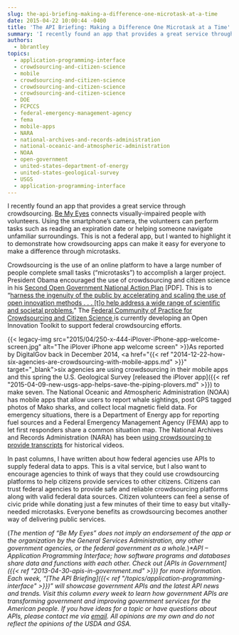 ```yaml
---
slug: the-api-briefing-making-a-difference-one-microtask-at-a-time
date: 2015-04-22 10:00:44 -0400
title: 'The API Briefing: Making a Difference One Microtask at a Time'
summary: 'I recently found an app that provides a great service through crowdsourcing. Be My Eyes connects visually-impaired people with volunteers. Using the smartphone’s camera, the volunteers can perform tasks such as reading an expiration date or helping someone navigate unfamiliar surroundings. This is not a federal app, but I wanted to highlight it to demonstrate how'
authors:
  - bbrantley
topics:
  - application-programming-interface
  - crowdsourcing-and-citizen-science
  - mobile
  - crowdsourcing-and-citizen-science
  - crowdsourcing-and-citizen-science
  - crowdsourcing-and-citizen-science
  - DOE
  - FCPCCS
  - federal-emergency-management-agency
  - fema
  - mobile-apps
  - NARA
  - national-archives-and-records-administration
  - national-oceanic-and-atmospheric-administration
  - NOAA
  - open-government
  - united-states-department-of-energy
  - united-states-geological-survey
  - USGS
  - application-programming-interface
---
```


I recently found an app that provides a great service through crowdsourcing. <a href="http://www.bemyeyes.org/" target="_blank">Be My Eyes</a> connects visually-impaired people with volunteers. Using the smartphone’s camera, the volunteers can perform tasks such as reading an expiration date or helping someone navigate unfamiliar surroundings. This is not a federal app, but I wanted to highlight it to demonstrate how crowdsourcing apps can make it easy for everyone to make a difference through microtasks.

Crowdsourcing is the use of an online platform to have a large number of people complete small tasks (“microtasks”) to accomplish a larger project. President Obama encouraged the use of crowdsourcing and citizen science in his <a href="https://www.whitehouse.gov/sites/default/files/docs/us_national_action_plan_6p.pdf" target="_blank">Second Open Government National Action Plan</a> [PDF]. This is to “<a href="https://www.whitehouse.gov/blog/2014/12/02/designing-citizen-science-and-crowdsourcing-toolkit-federal-government" target="_blank">harness the ingenuity of the public by accelerating and scaling the use of open innovation methods . . . [t]o help address a wide range of scientific and societal problems.</a>” The <a href="http://www2.epa.gov/innovation/federal-community-practice-crowdsourcing-and-citizen-science" target="_blank">Federal Community of Practice for Crowdsourcing and Citizen Science </a>is currently developing an Open Innovation Toolkit to support federal crowdsourcing efforts.

{{< legacy-img src="2015/04/250-x-444-iPlover-iPhone-app-welcome-screen.jpg" alt="The iPlover iPhone app welcome screen" >}}As reported by DigitalGov back in December 2014, <a href="{{< ref "2014-12-22-how-six-agencies-are-crowdsourcing-with-mobile-apps.md" >}}" target="_blank">six agencies are using crowdsourcing in their mobile apps</a> and this spring the U.S. Geological Survey [released the iPlover app]({{< ref "2015-04-09-new-usgs-app-helps-save-the-piping-plovers.md" >}}) to make seven. The National Oceanic and Atmospheric Administration (NOAA) has mobile apps that allow users to report whale sightings, post GPS tagged photos of Mako sharks, and collect local magnetic field data. For emergency situations, there is a Department of Energy app for reporting fuel sources and a Federal Emergency Management Agency (FEMA) app to let first responders share a common situation map. The National Archives and Records Administration (NARA) has been <a href="http://blogs.archives.gov/online-public-access/?p=9397" target="_blank">using crowdsourcing to provide transcripts</a> for historical videos.

In past columns, I have written about how federal agencies use APIs to supply federal data to apps. This is a vital service, but I also want to encourage agencies to think of ways that they could use crowdsourcing platforms to help citizens provide services to other citizens. Citizens can trust federal agencies to provide safe and reliable crowdsourcing platforms along with valid federal data sources. Citizen volunteers can feel a sense of civic pride while donating just a few minutes of their time to easy but vitally-needed microtasks. Everyone benefits as crowdsourcing becomes another way of delivering public services.

(_The mention of “Be My Eyes” does not imply an endorsement of the app or the organization by the General Services Administration, any other government agencies, or the federal government as a whole._)_*API – Application Programming Interface; how software programs and databases share data and functions with each other. Check out [APIs in Government]({{< ref "2013-04-30-apis-in-government.md" >}}) for more information._
_Each week, “[The API Briefing]({{< ref "/topics/application-programming-interface" >}})” will showcase government APIs and the latest API news and trends. Visit this column every week to learn how government APIs are transforming government and improving government services for the American people. If you have ideas for a topic or have questions about APIs, please contact me via [email](mailto:bill@billbrantley.com). All opinions are my own and do not reflect the opinions of the USDA and GSA._